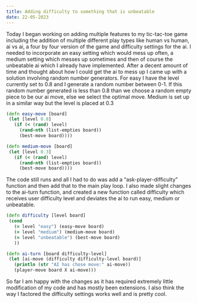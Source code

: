 ```yaml
---
title: Adding difficulty to something that is unbeatable
date: 22-05-2023
---
```


Today I began working on adding multiple features to my tic-tac-toe game including the 
addition of multiple different play types like human vs human, ai vs ai, a four by four version of 
the game and difficulty settings for the ai. I needed to incorporate an easy setting which would 
mess up often, a medium setting which messes up sometimes and then of course the 
unbeatable ai which I already have implemented. After a decent amount of time and thought about 
how I could get the  ai to mess up I came up with a solution involving random number generators. 
For easy I have  the level currently set to 0.8 and I generate a random number between 0-1. If 
this random  number generated is less than 0.8 than we choose a random empty piece to be our ai move, 
else we select the optimal move. Medium is set up in a similar way but the level is placed at 0.3 

 ```clojure
(defn easy-move [board]
  (let [level 0.8]
    (if (< (rand) level)
      (rand-nth (list-empties board))
      (best-move board))))

(defn medium-move [board]
  (let [level 0.3]
    (if (< (rand) level)
      (rand-nth (list-empties board))
      (best-move board))))

 ```
The code still runs and all I had to do was add a “ask-player-difficulty” function and then add 
that to the main play loop.
I also made slight changes to the ai-turn function, and created a new function called difficulty 
which receives user difficulty level and deviates the ai to run easy, medium or unbeatable.

 ```clojure
(defn difficulty [level board]
  (cond
    (= level "easy") (easy-move board)
    (= level "medium") (medium-move board)
    (= level "unbeatable") (best-move board)
    ))

(defn ai-turn [board difficulty-level]
  (let [ai-move (difficulty difficulty-level board)]
    (println (str "AI has chose move:" ai-move))
    (player-move board X ai-move)))
 ```

So far I am happy with the changes as it has required extremely little modification of my code 
and has mostly been extensions. I also think the way I factored the difficulty settings works well 
and is pretty cool.
